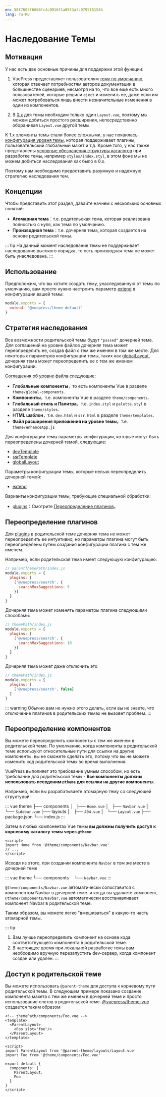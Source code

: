 ```yaml
---
en: 58f7603f6806fc4c9916f1a05f3afc9795f51584
lang: ru-RU
---
```


# Наследование Темы <Badge type="warn" text="beta" />

## Мотивация

У нас есть две основные причины для поддержки этой функции:

1. VuePress предоставляет пользователям [тему по умолчанию](./default-theme-config.md), которая отвечает потребностям авторов документации в большинстве сценариев, несмотря на то, что все еще есть много пользователей, которые решили `eject` и изменить ее, даже если им может потребоваться лишь внести незначительные изменения в один из компонентов.
   
2. В [0.x](https://vuepress.vuejs.org/guide/custom-themes.html#site-and-page-metadata) для темы необходим только один `Layout.vue`, поэтому мы можем добиться простого расширения, непосредственно оборачивая `Layout.vue` другой темы.

К 1.x элементы темы стали более сложными, у нас появилась [конфигурация уровня темы](./option-api.md), которая поддерживает плагины, пользовательский глобальный макет и т.д. Кроме того, у нас также представлены [условные обозначения структуры каталогов](./writing-a-theme.md#directory-structure) при разработке темы, например `styles/index.styl`, в этом фоне мы не можем добиться наследования как было в 0.x.

Поэтому нам необходимо предоставить разумную и надежную стратегию наследования тем.

## Концепции

Чтобы представить этот раздел, давайте начнем с нескольких основных понятий:

- **Атомарная тема**：т.е. родительская тема, которая реализована полностью с нуля, как тема по умолчанию.
- **Производная тема**：т.е. дочерняя тема, которая создается на основе родительской темы.

::: tip
На данный момент наследование темы не поддерживает наследование высокого порядка, то есть производная тема не может быть унаследована.
:::

## Использование

Предположим, что вы хотите создать тему, унаследованную от темы по умолчанию, вам просто нужно настроить параметр [extend](./option-api.md#extend) в конфигурации вашей темы:

```js
module.exports = {
  extend: '@vuepress/theme-default'
}
```

## Стратегия наследования

Все возможности родительской темы будут `"passed"` дочерней теме. Для соглашений на уровне файлов дочерняя тема может переопределить ее, создав файл с тем же именем в том же месте. Для некоторых параметров конфигурации темы, таких как [globalLayout](./option-api.md#globallayout), дочерняя тема может переопределить ее с тем же именем конфигурации.

[Соглашения об уровне файла](./writing-a-theme.md#структура-каталогов) следующие:

- **Глобальные компоненты**，то есть компоненты Vue в разделе `theme/global-components`.
- **Компоненты**，т.е. компоненты Vue в разделе `theme/components`.
- **Глобальный стиль и Палитра**，т.е. `index.styl` и `palette.styl` в разделе `theme/styles`.
- **HTML шаблон**，т.е. `dev.html` и `ssr.html` в разделе `theme/templates`.
- **Файл расширения приложения на уровне темы**，т.е. `theme/enhanceApp.js`

Для конфигурации темы параметры конфигурации, которые могут быть переопределены дочерней темой, следующие:

- [devTemplate](./option-api.md#devtemplate)
- [ssrTemplate](./option-api.md#ssrtemplate)
- [globalLayout](./option-api.md#globallayout)

Параметры конфигурации темы, которые нельзя переопределить дочерней темой:

- [extend](./option-api.md#extend)

Варианты конфигурации темы, требующие специальной обработки:

- [plugins](./option-api.md#plugins)：Смотрите [Переопределение плагинов](#переопределение-плагинов)。

## Переопределение плагинов

Для [plugins](./option-api.md#plugins) в родительской теме дочерняя тема не может переопределить ее интуитивно, но параметры плагина могут быть переопределены путем создания конфигурации плагина с тем же именем.

Например, если родительская тема имеет следующую конфигурацию:

```js
// parentThemePath/index.js
module.exports = {
  plugins: [
    ['@vuepress/search', {
      searchMaxSuggestions: 5
    }]
  ]
}
```

Дочерняя тема может изменять параметры плагина следующими способами:

```js
// themePath/index.js
module.exports = {
  plugins: [
    ['@vuepress/search', {
      searchMaxSuggestions: 10
    }]
  ]
}
```

Дочерняя тема может даже отключить это:

```js
// themePath/index.js
module.exports = {
  plugins: [
    ['@vuepress/search', false]
  ]
}
```

::: warning
Обычно вам не нужно этого делать, если вы не знаете, что отключение плагинов в родительских темах не вызовет проблем.
:::

## Переопределение компонентов

Вы можете переопределить компоненты с тем же именем в родительской теме. По умолчанию, когда компоненты в родительской теме используют относительные пути для ссылки на другие компоненты, вы не сможете сделать это, потому что вы не можете изменить код родительской темы во время выполнения.

VuePress выполняет это требование умным способом, но есть требование для родительской темы - **Все компоненты должны использовать псевдоним `@theme` для ссылки на другие компоненты**.

Например, если вы разрабатываете атомарную тему со следующей структурой:

::: vue
theme
├── components
│   ├── `Home.vue`
│   ├── `Navbar.vue`
│   └── `Sidebar.vue`
├── layouts
│   ├── `404.vue`
│   └── `Layout.vue`
├── package.json
└── index.js
:::

Затем в любых компонентах Vue темы **вы должны получить доступ к корневому каталогу темы через `@theme`**:

```vue
<script>
import Home from '@theme/components/Navbar.vue'
// ...
</script>
```

Исходя из этого, при создании компонента `Navbar` в том же месте в дочерней теме

::: vue
theme
└── components
    └── `Navbar.vue`
::: 

`@theme/components/Navbar.vue` автоматически сопоставится с компонентом Navbar в дочерней теме. и когда вы удаляете компонент, `@theme/components/Navbar.vue` автоматически восстанавливает компонент Navbar в родительской теме.

Таким образом, вы можете легко "вмешиваться" в какую-то часть атомарной темы.

::: tip
1. Вам лучше переопределить компонент на основе кода соответствующего компонента в родительской теме.
2. В настоящее время при локальной разработке темы вам необходимо вручную перезапустить dev-сервер, когда компонент создан или удален.
:::

## Доступ к родительской теме

Вы можете использовать `@parent-theme` для доступа к корневому пути родительской темы. В следующем примере показано создание компонента макета с тем же именем в дочерней теме и просто использование слотов в родительской теме. [@vuepress/theme-vue](https://github.com/vuejs/vuepress/tree/master/packages/%40vuepress/theme-vue) создается таким образом

```vue
<!-- themePath/components/Foo.vue -->
<template>
  <ParentLayout>
    <Foo slot="foo"/>
  </ParentLayout>
</template>

<script>
import ParentLayout from '@parent-theme/layouts/Layout.vue'
import Foo from '@theme/components/Foo.vue'

export default {
  components: {
    ParentLayout,
    Foo
  }
}
</script>
```





